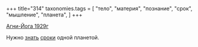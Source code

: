 +++
title="314"
taxonomies.tags = [
 "тело",
 "материя",
 "познание",
 "срок",
 "мышление",
 "планета",
]
+++

[Агни-Йога 1929г](/agni/1929)

Нужно [знать](/tags/познание) [сроки](/tags/мышление) одной планетой.